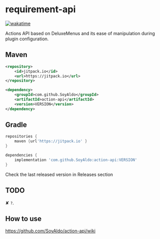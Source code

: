 # requirement-api
[![wakatime](https://wakatime.com/badge/user/0830952c-ca35-4a6e-97f4-150c1177d81f/project/499ea938-249a-4caf-a445-0d9ae004733c.svg?style=for-the-badge)](https://wakatime.com/@0830952c-ca35-4a6e-97f4-150c1177d81f/projects/wjmshbqmnb)

Actions API based on DeluxeMenus and its ease of manipulation during plugin configuration.

## Maven
```XML
<repository>
    <id>jitpack.io</id>
    <url>https://jitpack.io</url>
</repository>
```

```XML
<dependency>
    <groupId>com.github.SoyAldo</groupId>
    <artifactId>action-api</artifactId>
    <version>VERSION</version>
</dependency>
```
## Gradle
```groovy
repositories {
    maven {url'https://jitpack.io' }
}
```

```groovy
dependencies {
    implementation 'com.github.SoyAldo:action-api:VERSION'
}
```
Check the last released version in Releases section

## TODO
✘ `?`.

## How to use
https://github.com/SoyAldo/action-api/wiki
